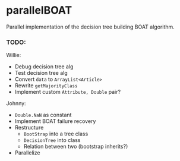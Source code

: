 # parallelBOAT
Parallel implementation of the decision tree building BOAT algorithm.


### TODO:
Willie:
- Debug decision tree alg
- Test decision tree alg
- Convert `data` to `ArrayList<Article>`
- Rewrite `getMajorityClass`
- Implement custom `Attribute, Double` pair?

Johnny:
- `Double.NaN` as constant
- Implement BOAT failure recovery
- Restructure
    - `BootStrap` into a tree class
    - `DecisionTree` into class
    - Relation between two (bootstrap inherits?)
- Parallelize
